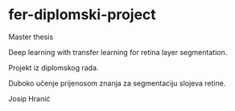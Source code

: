 # fer-diplomski-project
Master thesis

Deep learning with transfer learning for retina layer segmentation.



Projekt iz diplomskog rada.

Duboko učenje prijenosom znanja za segmentaciju slojeva retine.


Josip Hranić
